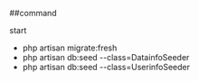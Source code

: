  ##command
 
 start
 
 - php artisan migrate:fresh
 - php artisan db:seed --class=DatainfoSeeder
 - php artisan db:seed --class=UserinfoSeeder